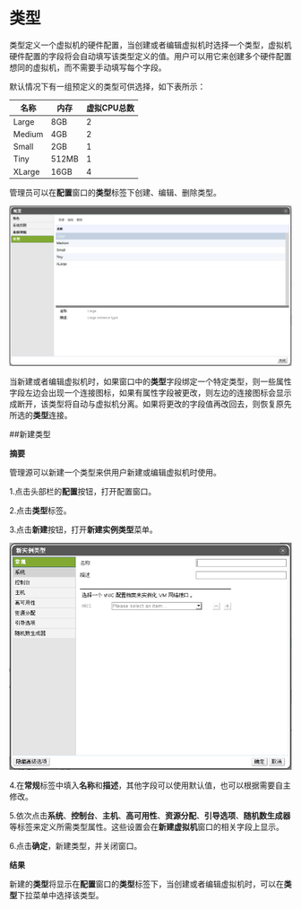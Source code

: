 # 类型

类型定义一个虚拟机的硬件配置，当创建或者编辑虚拟机时选择一个类型，虚拟机硬件配置的字段将会自动填写该类型定义的值。用户可以用它来创建多个硬件配置想同的虚拟机，而不需要手动填写每个字段。

默认情况下有一组预定义的类型可供选择，如下表所示：

|名称|内存|虚拟CPU总数|
|----|----|-----------|
|Large|8GB|2|
|Medium|4GB|2|
|Small|2GB|1|
|Tiny|512MB|1|
|XLarge|16GB|4|

管理员可以在**配置**窗口的**类型**标签下创建、编辑、删除类型。

![配置窗口](../images/Instance-Types.png)

当新建或者编辑虚拟机时，如果窗口中的**类型**字段绑定一个特定类型，则一些属性字段左边会出现一个连接图标，如果有属性字段被更改，则左边的连接图标会显示成断开，该类型将自动与虚拟机分离。如果将更改的字段值再改回去，则恢复原先所选的**类型**连接。

##新建类型

**摘要**

管理源可以新建一个类型来供用户新建或编辑虚拟机时使用。

1.点击头部栏的**配置**按钮，打开配置窗口。

2.点击**类型**标签。

3.点击**新建**按钮，打开**新建实例类型**菜单。

![新建实例类型](../images/New-Instance-Type.png)

4.在**常规**标签中填入**名称**和**描述**，其他字段可以使用默认值，也可以根据需要自主修改。

5.依次点击**系统**、**控制台**、**主机**、**高可用性**、**资源分配**、**引导选项**、**随机数生成器**等标签来定义所需类型属性。这些设置会在**新建虚拟机**窗口的相关字段上显示。

6.点击**确定**，新建类型，并关闭窗口。

**结果**

新建的**类型**将显示在**配置**窗口的**类型**标签下，当创建或者编辑虚拟机时，可以在**类型**下拉菜单中选择该类型。
